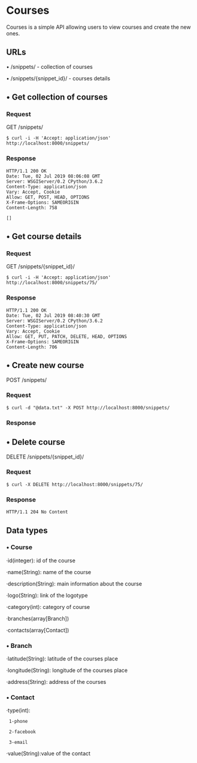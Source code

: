 # Courses

Courses is a simple API allowing users to view courses and create the new ones.

## URLs

• /snippets/ - collection of courses

• /snippets/{snippet_id}/ - courses details

## • Get collection of courses
### Request

GET /snippets/
```
$ curl -i -H 'Accept: application/json' http://localhost:8000/snippets/
```

### Response

```
HTTP/1.1 200 OK
Date: Tue, 02 Jul 2019 08:06:08 GMT
Server: WSGIServer/0.2 CPython/3.6.2
Content-Type: application/json
Vary: Accept, Cookie
Allow: GET, POST, HEAD, OPTIONS
X-Frame-Options: SAMEORIGIN
Content-Length: 758

[]
```

## • Get course details
### Request

GET /snippets/{snippet_id}/
```
$ curl -i -H 'Accept: application/json' http://localhost:8000/snippets/75/
```

### Response
```
HTTP/1.1 200 OK
Date: Tue, 02 Jul 2019 08:40:30 GMT
Server: WSGIServer/0.2 CPython/3.6.2
Content-Type: application/json
Vary: Accept, Cookie
Allow: GET, PUT, PATCH, DELETE, HEAD, OPTIONS
X-Frame-Options: SAMEORIGIN
Content-Length: 706
```

## • Create new course
POST /snippets/
### Request
```
$ curl -d "@data.txt" -X POST http://localhost:8000/snippets/
```
### Response

## • Delete course
DELETE /snippets/{snippet_id}/
### Request
```
$ curl -X DELETE http://localhost:8000/snippets/75/
```

### Response
```
HTTP/1.1 204 No Content
```

## Data types
### • Course

·id(integer): id of the course

·name(String): name of the course

·description(String): main information about the course

·logo(String): link of the logotype

·category(int): category of course

·branches(array[Branch])

·contacts(array[Contact])

### • Branch
·latitude(String): latitude of the courses place

·longitude(String): longitude of the courses place

·address(String): address of the courses

### • Contact
·type(int):
 
     1-phone

     2-facebook

     3-email

·value(String):value of the contact

